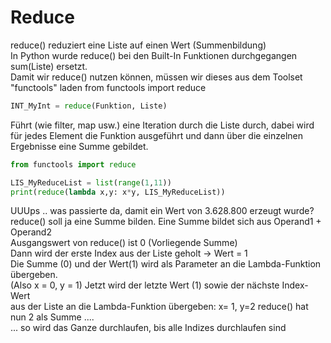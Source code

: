 # Reduce
reduce() reduziert eine Liste auf einen Wert (Summenbildung)  
In Python wurde reduce() bei den Built-In Funktionen durchgegangen sum(Liste) ersetzt.  
Damit wir reduce() nutzen können, müssen wir dieses aus dem Toolset "functools" laden from functools import reduce

```python
INT_MyInt = reduce(Funktion, Liste)
```
Führt (wie filter, map usw.) eine Iteration durch die Liste durch,
dabei wird für jedes Element die Funktion ausgeführt und dann über die einzelnen Ergebnisse eine Summe gebildet.

```python
from functools import reduce

LIS_MyReduceList = list(range(1,11))
print(reduce(lambda x,y: x*y, LIS_MyReduceList))
```
UUUps .. was passierte da, damit ein Wert von 3.628.800 erzeugt wurde?  
reduce() soll ja eine Summe bilden. Eine Summe bildet sich aus Operand1 + Operand2  
Ausgangswert von reduce() ist 0 (Vorliegende Summe)  
Dann wird der erste Index aus der Liste geholt -> Wert = 1  
Die Summe (0) und der Wert(1) wird als Parameter an die Lambda-Funktion übergeben.  
(Also x = 0, y = 1)
Jetzt wird der letzte Wert (1) sowie der nächste Index-Wert  
aus der Liste an die Lambda-Funktion übergeben: x= 1, y=2 reduce() hat nun 2 als Summe ....   
... so wird das Ganze durchlaufen, bis alle Indizes durchlaufen sind